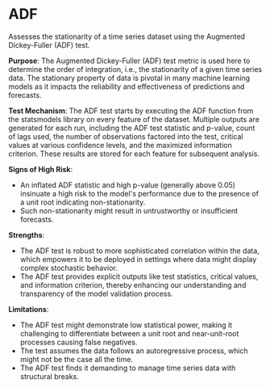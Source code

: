 # ADF

Assesses the stationarity of a time series dataset using the Augmented Dickey-Fuller (ADF) test.

**Purpose**: The Augmented Dickey-Fuller (ADF) test metric is used here to determine the order of integration,
i.e., the stationarity of a given time series data. The stationary property of data is pivotal in many machine
learning models as it impacts the reliability and effectiveness of predictions and forecasts.

**Test Mechanism**: The ADF test starts by executing the ADF function from the statsmodels library on every feature
of the dataset. Multiple outputs are generated for each run, including the ADF test statistic and p-value, count of
lags used, the number of observations factored into the test, critical values at various confidence levels, and the
maximized information criterion. These results are stored for each feature for subsequent analysis.

**Signs of High Risk**:
- An inflated ADF statistic and high p-value (generally above 0.05) insinuate a high risk to the model's
performance due to the presence of a unit root indicating non-stationarity.
- Such non-stationarity might result in untrustworthy or insufficient forecasts.

**Strengths**:
- The ADF test is robust to more sophisticated correlation within the data, which empowers it to be deployed in
settings where data might display complex stochastic behavior.
- The ADF test provides explicit outputs like test statistics, critical values, and information criterion, thereby
enhancing our understanding and transparency of the model validation process.

**Limitations**:
- The ADF test might demonstrate low statistical power, making it challenging to differentiate between a unit root
and near-unit-root processes causing false negatives.
- The test assumes the data follows an autoregressive process, which might not be the case all the time.
- The ADF test finds it demanding to manage time series data with structural breaks.